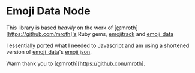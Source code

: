 Emoji Data Node
=====

This library is based *heavily* on the work of [@mroth][https://github.com/mroth]'s Ruby gems, [emojitrack](https://github.com/mroth/emojitrack) and [emoji_data](https://github.com/mroth/emoji_data.rb)

I essentially ported what I needed to Javascript and am using a shortened version of [emoji_data](https://github.com/mroth/emoji_data.rb)'s [emoji json](https://github.com/mroth/emoji_data.rb/blob/master/vendor/emoji-data/emoji.json).

Warm thank you to [@mroth][https://github.com/mroth].